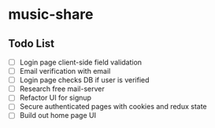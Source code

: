 <!-- @format -->

# music-share

## Todo List

- [ ] Login page client-side field validation
- [ ] Email verification with email
- [ ] Login page checks DB if user is verified
- [ ] Research free mail-server
- [ ] Refactor UI for signup
- [ ] Secure authenticated pages with cookies and redux state
- [ ] Build out home page UI
